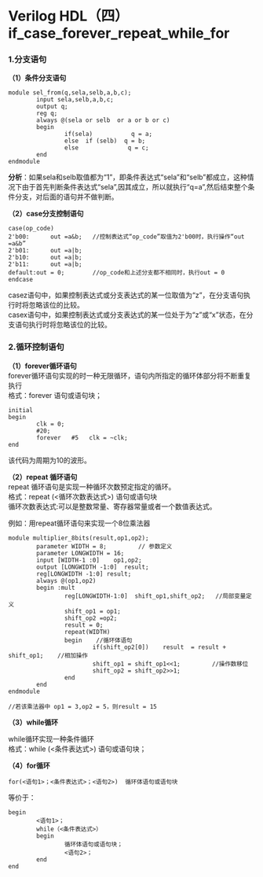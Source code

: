 # Verilog HDL（四）if_case_forever_repeat_while_for
### 1.分支语句

**（1）条件分支语句**

```
module sel_from(q,sela,selb,a,b,c);
		input sela,selb,a,b,c;
		output q;
		reg q;
		always @(sela or selb  or a or b or c)
		begin
				if(sela)           q = a;
				else  if (selb)  q = b;
				else              q = c;
		end
endmodule
```

**分析**：如果sela和selb取值都为“1”，即条件表达式“sela”和“selb”都成立，这种情况下由于首先判断条件表达式“sela”,因其成立，所以就执行“q=a”,然后结束整个条件分支，对后面的语句并不做判断。

**（2）case分支控制语句**

```
case(op_code)
2'b00:      out =a&b;   //控制表达式“op_code”取值为2'b00时，执行操作“out =a&b”
2'b01:      out =a|b;
2'b10:      out =a|b;
2'b11:      out =a|b;
default:out = 0;        //op_code和上述分支都不相同时，执行out = 0
endcase
```

casez语句中，如果控制表达式或分支表达式的某一位取值为“z”，在分支语句执行时将忽略该位的比较。  
casex语句中，如果控制表达式或分支表达式的某一位处于为“z”或“x”状态，在分支语句执行时将忽略该位的比较。

### 2.循环控制语句

**（1）forever循环语句**  
forever循环语句实现的时一种无限循环，语句内所指定的循环体部分将不断重复执行  
格式：forever 语句或语句块；

```
initial
begin
		clk = 0;
		#20;
		forever   #5   clk = ~clk;
end
```

该代码为周期为10的波形。

**（2）repeat 循环语句**  
repeat 循环语句是实现一种循环次数预定指定的循环。  
格式：repeat (<循环次数表达式>) 语句或语句块  
循环次数表达式:可以是整数常量、寄存器常量或者一个数值表达式。

例如：用repeat循环语句来实现一个8位乘法器

```
module multiplier_8bits(result,op1,op2);
		parameter WIDTH = 8;         // 参数定义
		parameter LONGWIDTH = 16;
		input [WIDTH-1 :0]	  op1,op2;
		output [LONGWIDTH -1:0]  result;
		reg[LONGWIDTH -1:0] result;
		always @(op1,op2)
		begin :mult
				reg[LONGWIDTH-1:0]  shift_op1,shift_op2;   //局部变量定义 
				shift_op1 = op1;
				shift_op2 =op2;
				result = 0;
				repeat(WIDTH)
				begin    //循环体语句
						if(shift_op2[0])    result  = result + shift_op1;    //相加操作
						shift_op1 = shift_op1<<1;         //操作数移位
						shift_op2 = shift_op2>>1;
				end
		end
endmodule

//若该乘法器中 op1 = 3,op2 = 5，则result = 15
```

**（3）while循环**

while循环实现一种条件循环  
格式：while (<条件表达式>) 语句或语句块；

**（4）for循环**

```
for(<语句1>；<条件表达式>；<语句2>)  循环体语句或语句块
```

等价于：

```
begin 
		<语句1>；
		while（<条件表达式>）
		begin
				循环体语句或语句块；
				<语句2>；
		end
end
```